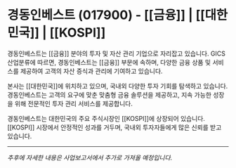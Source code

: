 # 경동인베스트 (017900) - [[금융]] | [[대한민국]] | [[KOSPI]]

경동인베스트는 [[금융]] 분야의 투자 및 자산 관리 기업으로 자리잡고 있습니다. GICS 산업분류에 따르면, 경동인베스트는 [[금융]] 부문에 속하며, 다양한 금융 상품 및 서비스를 제공하여 고객의 자산 증식과 관리에 기여하고 있습니다.

본사는 [[대한민국]]에 위치하고 있으며, 국내외 다양한 투자 기회를 탐색하고 있습니다. 경동인베스트는 고객의 요구에 맞춘 맞춤형 금융 솔루션을 제공하고, 지속 가능한 성장을 위해 전문적인 투자 관리 서비스를 제공합니다.

경동인베스트는 대한민국의 주요 주식시장인 [[KOSPI]]에 상장되어 있습니다. [[KOSPI]] 시장에서 안정적인 성과를 거두며, 국내외 투자자들에게 많은 신뢰를 받고 있습니다.

---

*추후에 자세한 내용은 사업보고서에서 추가로 가져올 예정입니다.*
